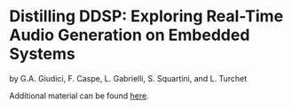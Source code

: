 # Distilling DDSP: Exploring Real-Time Audio Generation on Embedded Systems
by G.A. Giudici, F. Caspe, L. Gabrielli, S. Squartini, and L. Turchet

Additional material can be found [here](https://gregogiudici.github.io/distilling-ddsp).

